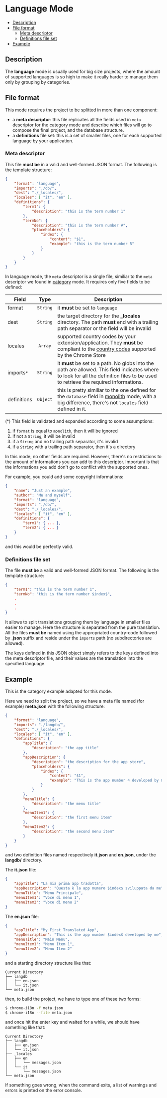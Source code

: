 # Language Mode

* [Description](#description)
* [File format](#file-format)
    * [Meta descriptor](#meta-descriptor)
    * [Definitions file set](#definitions-file-set)
* [Example](#example)

## Description

The **language** mode is usually used for big size projects, where the amount
of supported languages is so high to make it really harder to manage them only
by grouping by categories.


## File format

This mode requires the project to be splitted in more than one component:

- a **meta descriptor**: this file replicates all the fields used in `meta`
  descriptor for the category mode and describe which files will go to compose
  the final project, and the database structure.
- a **definitions** file set: this is a set of smaller files, one for each 
  supported language by your application.


### Meta descriptor

This file **must be** in a valid and well-formed JSON format. The following is 
the template structure:

```json
{
    "format": "language",
    "imports": "./db/",
    "dest": "./_locales/",
    "locales": [ "it", "en" ],
    "definitions": {
        "term1": {
            "description": "this is the term number 1"
        },
        "termNo": {
            "description": "this is the term number #",
            "placeholders": {
                "index": {
                    "content": "$1",
                    "example": "this is the term number 5"
                }
            }
        }
    }
}
```

In language mode, the `meta` descriptor is a single file, similiar to the `meta`
descriptor we found in [category](category.md#meta-descriptor-file) mode.
It requires only five fields to be defined:

Field | Type | Description
---|:-:|---
format|`String`|it **must** be set to `language`
dest|`String`|the target directory for the **_locales** directory. The path **must** end with a trailing path separator or the field will be invalid
locales|`Array`|supported country codes by your extension/application. They **must** be compliant to the [country codes][cc-list] supported by the Chrome Store
imports<small>*</small>|`String`|it **must** be set to a path. No globs into the path are allowed. This field indicates where to look for all the definition files to be used to retrieve the required informations.
definitions|`Object`|this is pretty similiar to the one defined for the `database` field in [monolith](doc/monolith.md#database-descriptor) mode, with a big difference, there's not `locales` field defined in it.

(*) This field is validated and expanded according to some assumptions:

1. if `format` is equal to `monolith`, then it will be ignored
2. if not a `String`, it will be invalid
3. if a `String` and no trailing path separator, it's invalid
4. if a `String` with a trailing path separator, then it's a directory

In this mode, no other fields are required. However, there's no restrictions to
the amount of informations you can add to this descriptor. Important is that the
informations you add don't go to conflict with the supported ones.

For example, you could add some copyright informations:

```json
{
    "name": "Just an example",
    "author": "Me and myself",
    "format": "language",
    "imports": "./db/",
    "dest": "./_locales/",
    "locales": [ "it", "en" ],
    "definitions": {
        "term1": { ... },
        "term2": { ... }
    }
}
```

and this would be perfectly valid.


### Definitions file set

The file **must be** a valid and well-formed JSON format. The following is the 
template structure:

```json
{
    "term1": "this is the term number 1",
    "termNo": "this is the term number $index$",
    .
    .
    .
}
```

It allows to split translations grouping them by language in smaller files easier
to manage. Here the structure is separated from the pure translation. All the 
files **must be** named using the appropriated country-code followed by **.json**
suffix and reside under the `imports` path (no subdirectories are allowed).

The keys defined in this JSON object simply refers to the keys defined into the 
meta descriptor file, and their values are the translation into the specified 
language.


## Example

This is the category example adapted for this mode.

Here we need to split the project, so we have a meta file named (for
example) **meta.json** with the following structure:

```json
{
    "format": "language",
    "imports": "./langdb/",
    "dest": "./_locales/",
    "locales": [ "it", "en" ],
    "definitions": {
        "appTitle": {
            "description": "the app title"
        },
        "appDescription": {
            "description": "the description for the app store",
            "placeholders": {
                "index": {
                    "content": "$1",
                    "example": "This is the app number 4 developed by me"
                }
            }
        },
        "menuTitle": {
            "description": "the menu title"
        },
        "menuItem1": {
            "description": "the first menu item"
        },
        "menuItem2": {
            "description": "the second menu item"
        }
    }
}
```

and two definition files named respectively **it.json** and
**en.json**, under the **langdb/** directory.

The **it.json** file:

```json
{
    "appTitle": "La mia prima app tradotta",
    "appDescription": "Questa è la app numero $index$ sviluppata da me",
    "menuTitle": "Menu Principale",
    "menuItem1": "Voce di menu 1",
    "menuItem2": "Voce di menu 2"
}
```

The **en.json** file:

```json
{
    "appTitle": "My First Translated App",
    "appDescription": "This is the app number $index$ developed by me",
    "menuTitle": "Main Menu",
    "menuItem1": "Menu Item 1",
    "menuItem2": "Menu Item 2"
}
```

and a starting directory structure like that:

```
Current Directory
├── langdb
│   ├── en.json
│   └── it.json
└── meta.json
```

then, to build the project, we have to type one of these two forms:

```bash
$ chrome-i18n -f meta.json
$ chrome-i18n --file meta.json
```

and once hit the enter key and waited for a while, we should have something like
that:

```
Current Directory
├── langdb
│   ├── en.json
│   └── it.json
├── _locales
│   ├── en
│   │   └── messages.json
│   └── it
│       └── messages.json
└── meta.json
```

If something goes wrong, when the command exits, a list of warnings and errors is
printed on the error console.


[cc-list]: https://developers.google.com/chrome/web-store/docs/i18n?hl=it#localeTable

